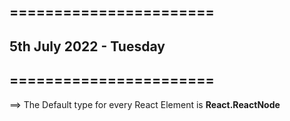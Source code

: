 ## ======================= ##
## 5th July 2022 - Tuesday ##
## ======================= ##

==> The Default type for every React Element is <b>React.ReactNode<b>